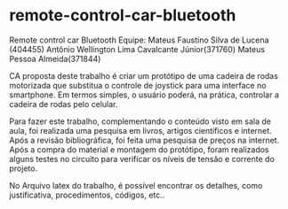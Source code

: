 # remote-control-car-bluetooth


Remote control car Bluetooth
Equipe:
Mateus Faustino Silva de Lucena (404455)
Antônio Wellington Lima Cavalcante Júnior(371760)
Mateus Pessoa Almeida(371844)


CA proposta deste trabalho é criar um protótipo de uma cadeira de rodas motorizada que substitua o controle de joystick para uma interface no smartphone. Em termos simples, o usuário poderá, na prática, controlar a cadeira de rodas pelo celular.

Para fazer este trabalho, complementando o conteúdo visto em sala de aula, foi realizada uma pesquisa em livros, artigos científicos e internet. Após a revisão bibliográfica, foi feita uma pesquisa de preços na internet. Após a compra do material e montagem do protótipo, foram realizados alguns testes no circuito para verificar os níveis de tensão e corrente do projeto.

No Arquivo latex do trabalho, é possível encontrar os detalhes, como justificativa, procedimentos, códigos, etc..
